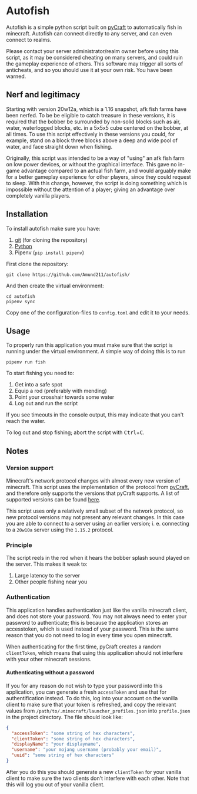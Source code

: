 # Autofish
Autofish is a simple python script built on [pyCraft](https://github.com/ammaraskar/pyCraft/) to automatically fish in minecraft.
Autofish can connect directly to any server, and can even connect to realms.

Please contact your server administrator/realm owner before using this script, as it may be considered cheating on many servers, and could ruin the gameplay experience of others.
This software may trigger all sorts of anticheats, and so you should use it at your own risk. You have been warned.

## Nerf and legitimacy
Starting with version 20w12a, which is a 1.16 snapshot, afk fish farms have been nerfed.
To be be eligible to catch treasure in these versions, it is required that the bobber be surrounded by non-solid blocks such as air, water, waterlogged blocks, etc. in a 5x5x5 cube centered on the bobber, at all times.
To use this script effectively in these versions you could, for example, stand on a block three blocks above a deep and wide pool of water, and face straight down when fishing.

Originally, this script was intended to be a way of "using" an afk fish farm on low power devices, or without the graphical interface.
This gave no in-game advantage compared to an actual fish farm, and would arguably make for a better gameplay experience for other players, since they could request to sleep.
With this change, however, the script is doing something which is impossible without the attention of a player; giving an advantage over completely vanilla players.

## Installation
To install autofish make sure you have:
1. [git](https://git-scm.com/) (for cloning the repository)
1. [Python](https://www.python.org/downloads/)
1. Pipenv (```pip install pipenv```)

First clone the repository:
```shell
git clone https://github.com/Amund211/autofish/
```
And then create the virtual environment:
```shell
cd autofish
pipenv sync
```

Copy one of the configuration-files to ```config.toml``` and edit it to your needs.

## Usage
To properly run this application you must make sure that the script is running under the virtual environment.
A simple way of doing this is to run
```shell
pipenv run fish
```

To start fishing you need to:
1. Get into a safe spot
1. Equip a rod (preferably with mending)
1. Point your crosshair towards some water
1. Log out and run the script

If you see timeouts in the console output, this may indicate that you can't reach the water.

To log out and stop fishing; abort the script with <kbd>Ctrl</kbd>+<kbd>C</kbd>.

## Notes
### Version support
Minecraft's network protocol changes with almost every new version of minecraft.
This script uses the implementation of the protocol from [pyCraft](https://github.com/ammaraskar/pyCraft/), and therefore only supports the versions that pyCraft supports.
A list of supported versions can be found [here](https://github.com/ammaraskar/pyCraft#supported-minecraft-versions).

This script uses only a relatively small subset of the network protocol, so new protocol versions may not present any relevant changes.
In this case you are able to connect to a server using an earlier version; i. e. connecting to a `20w10a` server using the `1.15.2` protocol.

### Principle
The script reels in the rod when it hears the bobber splash sound played on the server.
This makes it weak to:
1. Large latency to the server
1. Other people fishing near you

### Authentication
This application handles authentication just like the vanilla minecraft client, and does not store your password.
You may not always need to enter your password to authenticate; this is because the application stores an accesstoken, which is used instead of your password.
This is the same reason that you do not need to log in every time you open minecraft.

When authenticating for the first time, pyCraft creates a random ```clientToken```, which means that using this application should not interfere with your other minecraft sessions.

#### Authenticating without a password
If you for any reason do not wish to type your password into this application, you can generate a fresh ```accessToken``` and use that for authentification instead.
To do this, log into your account on the vanilla client to make sure that your token is refreshed, and copy the relevant values from ```/path/to/.minecraft/launcher_profiles.json``` into ```profile.json``` in the project directory.
The file should look like:
```json
{
  "accessToken": "some string of hex characters",
  "clientToken": "some string of hex characters",
  "displayName": "your displayname",
  "username": "your mojang username (probably your email)",
  "uuid": "some string of hex characters"
}
```
After you do this you should generate a new ```clientToken``` for your vanilla client to make sure the two clients don't interfere with each other.
Note that this will log you out of your vanilla client.
